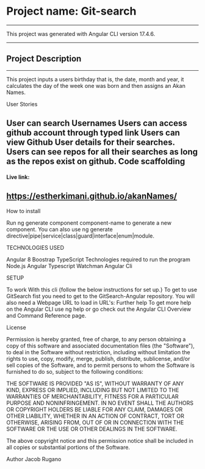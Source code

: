 # Project name: Git-search
--------------------------------------------------------------
This project was generated with Angular CLI version 17.4.6.

--------------------------------------------------------------
## Project Description
--------------------------------------------------------------
This project inputs a users birthday that is, the date, month and year, it calculates the day of the week one was born and then assigns an Akan Names.

User Stories

User can search Usernames
Users can access github account through typed link
Users can view Github User details for their searches.
Users can see repos for all their searches as long as the repos exist on github.
Code scaffolding
--------------------------------------------------------------
#### Live link:
https://estherkimani.github.io/akanNames/
--------------------------------------------------------------

How to install

Run ng generate component component-name to generate a new component. You can also use ng generate directive|pipe|service|class|guard|interface|enum|module.

TECHNOLOGIES USED

Angular 8
Boostrap
TypeScript
Technologies required to run the program
Node.js
Angular
Typescript
Watchman
Angular Cli

SETUP

To work With this cli {follow the below instructions for set up.}
To get to use GitSearch fist you need to get to the GitSearch-Angular repository.
You will also need a Webpage URL to load in URL's:
Further help
To get more help on the Angular CLI use ng help or go check out the Angular CLI Overview and Command Reference page.

License

Permission is hereby granted, free of charge, to any person obtaining a copy of this software and associated documentation files (the "Software"), to deal in the Software without restriction, including without limitation the rights to use, copy, modify, merge, publish, distribute, sublicense, and/or sell copies of the Software, and to permit persons to whom the Software is furnished to do so, subject to the following conditions:

THE SOFTWARE IS PROVIDED "AS IS", WITHOUT WARRANTY OF ANY KIND, EXPRESS OR IMPLIED, INCLUDING BUT NOT LIMITED TO THE WARRANTIES OF MERCHANTABILITY, FITNESS FOR A PARTICULAR PURPOSE AND NONINFRINGEMENT. IN NO EVENT SHALL THE AUTHORS OR COPYRIGHT HOLDERS BE LIABLE FOR ANY CLAIM, DAMAGES OR OTHER LIABILITY, WHETHER IN AN ACTION OF CONTRACT, TORT OR OTHERWISE, ARISING FROM, OUT OF OR IN CONNECTION WITH THE SOFTWARE OR THE USE OR OTHER DEALINGS IN THE SOFTWARE.

The above copyright notice and this permission notice shall be included in all copies or substantial portions of the Software.

Author
Jacob Rugano
